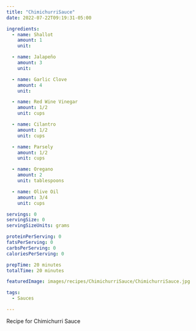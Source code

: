 ```yaml
---
title: "ChimichurriSauce"
date: 2022-07-22T09:19:31-05:00

ingredients:
  - name: Shallot
    amount: 1
    unit: 

  - name: Jalapeño
    amount: 3
    unit: 

  - name: Garlic Clove
    amount: 4
    unit: 

  - name: Red Wine Vinegar
    amount: 1/2
    unit: cups

  - name: Cilantro
    amount: 1/2
    unit: cups

  - name: Parsely
    amount: 1/2
    unit: cups

  - name: Oregano
    amount: 2
    unit: tablespoons

  - name: Olive Oil
    amount: 3/4
    unit: cups

servings: 0
servingSize: 0
servingSizeUnits: grams

proteinPerServing: 0
fatsPerServing: 0
carbsPerServing: 0
caloriesPerServing: 0

prepTime: 20 minutes
totalTime: 20 minutes

featuredImage: images/recipes/ChimichurriSauce/ChimichurriSauce.jpg

tags:
  - Sauces

---
```


Recipe for Chimichurri Sauce
